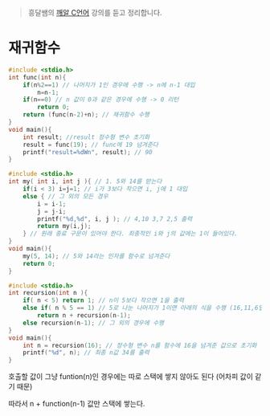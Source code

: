 > 흥달쌤의 [깨알 C언어](https://www.youtube.com/playlist?list=PLdaE6YENrbZA8sXCvVBUWjFwFI2zb4tlK0) 강의를 듣고 정리합니다.

# 재귀함수

```c
#include <stdio.h>
int func(int n){
	if(n%2==1) // 나머지가 1인 경우에 수행 -> n에 n-1 대입
		n=n-1;
	if(n==0) // n 값이 0과 같은 경우에 수행 -> 0 리턴
		return 0;
	return (func(n-2)+n); // 재귀함수 수행
}
void main(){
	int result; //result 정수형 변수 초기화
	result = func(19); // func에 19 넘겨준다
	printf("result=%dWn", result); // 90
}
```

```c
#include <stdio.h>
int my( int i, int j ){ // 1. 5와 14를 받는다
	if(i < 3) i=j=1; // i가 3보다 작으면 i, j에 1 대입
	else { // 그 외의 모든 경우
		i = i-1;
		j = j-i;
		printf("%d,%d", i, j ); // 4,10 3,7 2,5 출력
		return my(i,j);
	} // 원래 종료 구문이 있어야 한다. 최종적인 i와 j의 값에는 1이 들어있다.
}
void main(){
	my(5, 14); // 5와 14라는 인자를 함수로 넘겨준다
	return 0;
}
```

```c
#include <stdio.h>
int recursion(int n ){
	if( n < 5) return 1; // n이 5보다 작으면 1을 출력
	else if( n % 5 == 1) // 5로 나눈 나머지가 1이면 아래의 식을 수행 (16,11,6일때만)
		return n + recursion(n-1);
	else recursion(n-1); // 그 외의 경우에 수행
}
void main(){
	int n = recursion(16); // 정수형 변수 n를 함수에 16을 넘겨준 값으로 초기화
	printf("%d", n); // 최종 n값 34를 출력
}
```

호출할 값이 그냥 funtion(n)인 경우에는 따로 스택에 쌓지 않아도 된다 (어차피 값이 같기 때문)

따라서 n + function(n-1) 값만 스택에 쌓는다.

